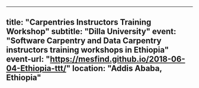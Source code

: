 
---
title: "Carpentries Instructors Training Workshop"
subtitle: "Dilla University"
event: "Software Carpentry and Data Carpentry instructors training workshops in Ethiopia"
event-url: "https://mesfind.github.io/2018-06-04-Ethiopia-ttt/"
location: "Addis Ababa, Ethiopia"
---
